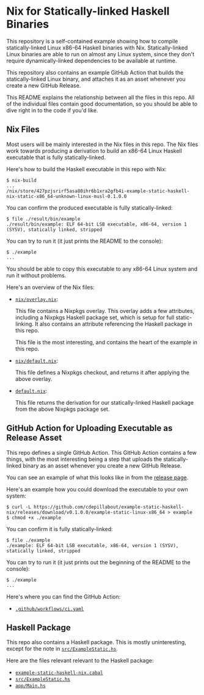 # Nix for Statically-linked Haskell Binaries

This repository is a self-contained example showing how to compile
statically-linked Linux x86-64 Haskell binaries with Nix. Statically-linked
Linux binaries are able to run on almost any Linux system, since they don't
require dynamically-linked dependencies to be available at runtime.

This repository also contains an example GitHub Action that builds the
statically-linked Linux binary, and attaches it as an asset whenever you
create a new GitHub Release.

This README explains the relationship between all the files in this repo.  All
of the individual files contain good documentation, so you should be able to
dive right in to the code if you'd like.

## Nix Files

Most users will be mainly interested in the Nix files in this repo.  The Nix
files work towards producing a derivation to build an x86-64 Linux Haskell
executable that is fully statically-linked.

Here's how to build the Haskell executable in this repo with Nix:

```console
$ nix-build
...
/nix/store/427pzjsrirf5asa80ihr6b1xra2gfb4i-example-static-haskell-nix-static-x86_64-unknown-linux-musl-0.1.0.0
```

You can confirm the produced executable is fully statically-linked:

```console
$ file ./result/bin/example
./result/bin/example: ELF 64-bit LSB executable, x86-64, version 1 (SYSV), statically linked, stripped
```

You can try to run it (it just prints the README to the console):

```console
$ ./example
...
```

You should be able to copy this executable to any x86-64 Linux system and run it
without problems.

Here's an overview of the Nix files:

- [`nix/overlay.nix`](./nix/overlay.nix):

    This file contains a Nixpkgs overlay.  This overlay adds a few attributes,
    including a Nixpkgs Haskell package set, which is setup for full
    static-linking.  It also contains an attribute referencing the Haskell
    package in this repo.

    This file is the most interesting, and contains the heart of the example in
    this repo.

- [`nix/default.nix`](./nix/default.nix):

    This file defines a Nixpkgs checkout, and returns it after applying the
    above overlay.

- [`default.nix`](./default.nix):

    This file returns the derivation for our statically-linked Haskell package
    from the above Nixpkgs package set.

## GitHub Action for Uploading Executable as Release Asset

This repo defines a single GitHub Action.  This GitHub Action contains a few
things, with the most interesting being a step that uploads the
statically-linked binary as an asset whenever you create a new GitHub Release.

You can see an example of what this looks like in from the
[release page](https://github.com/cdepillabout/example-static-haskell-nix/releases/tag/v0.1.0.0).

Here's an example how you could download the executable to your own system:

```console
$ curl -L https://github.com/cdepillabout/example-static-haskell-nix/releases/download/v0.1.0.0/example-static-linux-x86_64 > example
$ chmod +x ./example
```

You can confirm it is fully statically-linked:

```console
$ file ./example
./example: ELF 64-bit LSB executable, x86-64, version 1 (SYSV), statically linked, stripped
```

You can try to run it (it just prints out the beginning of the README to the console):

```
$ ./example
...
```

Here's where you can find the GitHub Action:

- [`.github/workflows/ci.yaml`](./.github/workflows/ci.yaml)

## Haskell Package

This repo also contains a Haskell package.  This is mostly uninteresting,
except for the note in [`src/ExampleStatic.hs`](./src/ExampleStatic.hs).

Here are the files relevant relevant to the Haskell package:

- [`example-static-haskell-nix.cabal`](./example-static-haskell-nix.cabal)
- [`src/ExampleStatic.hs`](./src/ExampleStatic.hs)
- [`app/Main.hs`](./app/Main.hs)
